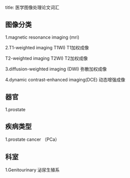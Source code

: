 title: 医学图像处理论文词汇

## 图像分类

1.magnetic resonance imaging (mri)

2.T1-weighted imaging T1WI) T1加权成像

T2-weighted imaging T2WI) T2加权成像

3.diffusion-weighted imaging (DWI) 弥散加权成像

4.dynamic contrast-enhanced imaging(DCE) 动态增强成像

## 器官

1.prostate



## 疾病类型

1.prostate cancer （PCa）


## 科室
1.Genitourinary 泌尿生殖系